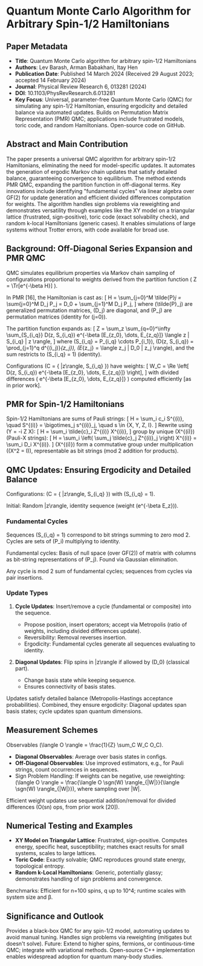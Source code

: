 # Quantum Monte Carlo Algorithm for Arbitrary Spin-1/2 Hamiltonians

## Paper Metadata
- **Title**: Quantum Monte Carlo algorithm for arbitrary spin-1/2 Hamiltonians
- **Authors**: Lev Barash, Arman Babakhani, Itay Hen
- **Publication Date**: Published 14 March 2024 (Received 29 August 2023; accepted 14 February 2024)
- **Journal**: Physical Review Research 6, 013281 (2024)
- **DOI**: 10.1103/PhysRevResearch.6.013281
- **Key Focus**: Universal, parameter-free Quantum Monte Carlo (QMC) for simulating any spin-1/2 Hamiltonian, ensuring ergodicity and detailed balance via automated updates. Builds on Permutation Matrix Representation (PMR) QMC; applications include frustrated models, toric code, and random Hamiltonians. Open-source code on GitHub.

## Abstract and Main Contribution
The paper presents a universal QMC algorithm for arbitrary spin-1/2 Hamiltonians, eliminating the need for model-specific updates. It automates the generation of ergodic Markov chain updates that satisfy detailed balance, guaranteeing convergence to equilibrium. The method extends PMR QMC, expanding the partition function in off-diagonal terms. Key innovations include identifying "fundamental cycles" via linear algebra over GF(2) for update generation and efficient divided differences computation for weights. The algorithm handles sign problems via reweighting and demonstrates versatility through examples like the XY model on a triangular lattice (frustrated, sign-positive), toric code (exact solvability check), and random k-local Hamiltonians (generic cases). It enables simulations of large systems without Trotter errors, with code available for broad use.

## Background: Off-Diagonal Series Expansion and PMR QMC
QMC simulates equilibrium properties via Markov chain sampling of configurations proportional to weights derived from the partition function \( Z = \Tr[e^{-\beta H}] \).

In PMR [16], the Hamiltonian is cast as:
\[
H = \sum_{j=0}^M \tilde{P}_j = \sum_{j=0}^M D_j P_j = D_0 + \sum_{j=1}^M D_j P_j,
\]
where \(\tilde{P}_j\) are generalized permutation matrices, \(D_j\) are diagonal, and \(P_j\) are permutation matrices (identity for \(j=0\)).

The partition function expands as:
\[
Z = \sum_z \sum_{q=0}^\infty \sum_{S_{i_q}} D(z, S_{i_q}) e^{-\beta [E_{z_0}, \dots, E_{z_q}]} \langle z | S_{i_q} | z \rangle,
\]
where \(S_{i_q} = P_{i_q} \cdots P_{i_1}\), \(D(z, S_{i_q}) = \prod_{j=1}^q d^{(i_j)}_{z_j}\), \(E_{z_j} = \langle z_j | D_0 | z_j \rangle\), and the sum restricts to \(S_{i_q} = 1\) (identity).

Configurations \(C = \{ |z\rangle, S_{i_q} \}\) have weights:
\[
W_C = \Re \left[ D(z, S_{i_q}) e^{-\beta [E_{z_0}, \dots, E_{z_q}]} \right],
\]
with divided differences \( e^{-\beta [E_{z_0}, \dots, E_{z_q}]} \) computed efficiently [as in prior work].

## PMR for Spin-1/2 Hamiltonians
Spin-1/2 Hamiltonians are sums of Pauli strings:
\[
H = \sum_i c_i S^{(i)}, \quad S^{(i)} = \bigotimes_j s^{(i)}_j, \quad s \in \{X, Y, Z, I\}.
\]
Rewrite using \(Y = -i Z X\):
\[
H = \sum_i \tilde{c}_i Z^{(i)} X^{(i)},
\]
group by unique \(X^{(i)}\) (Pauli-X strings):
\[
H = \sum_i \left( \sum_j \tilde{c}_j Z^{(i)}_j \right) X^{(i)} = \sum_i D_i X^{(i)}.
\]
\(X^{(i)}\) form a commutative group under multiplication (\(X^2 = I\)), representable as bit strings (mod 2 addition for products).

## QMC Updates: Ensuring Ergodicity and Detailed Balance
Configurations: \(C = \{ |z\rangle, S_{i_q} \}\) with \(S_{i_q} = 1\).

Initial: Random |z\rangle, identity sequence (weight \(e^{-\beta E_z}\)).

### Fundamental Cycles
Sequences \(S_{i_q} = 1\) correspond to bit strings summing to zero mod 2. Cycles are sets of \(P_i\) multiplying to identity.

Fundamental cycles: Basis of null space (over GF(2)) of matrix with columns as bit-string representations of \(P_j\). Found via Gaussian elimination.

Any cycle is mod 2 sum of fundamental cycles; sequences from cycles via pair insertions.

### Update Types
1. **Cycle Updates**: Insert/remove a cycle (fundamental or composite) into the sequence.
   - Propose position, insert operators; accept via Metropolis (ratio of weights, including divided differences update).
   - Reversibility: Removal reverses insertion.
   - Ergodicity: Fundamental cycles generate all sequences evaluating to identity.

2. **Diagonal Updates**: Flip spins in |z\rangle if allowed by \(D_0\) (classical part).
   - Change basis state while keeping sequence.
   - Ensures connectivity of basis states.

Updates satisfy detailed balance (Metropolis-Hastings acceptance probabilities). Combined, they ensure ergodicity: Diagonal updates span basis states; cycle updates span quantum dimensions.

## Measurement Schemes
Observables \(\langle O \rangle = \frac{1}{Z} \sum_C W_C O_C\).

- **Diagonal Observables**: Average over basis states in configs.
- **Off-Diagonal Observables**: Use improved estimators, e.g., for Pauli strings, count occurrences in sequences.
- Sign Problem Handling: If weights can be negative, use reweighting: \(\langle O \rangle = \frac{\langle O \sgn(W) \rangle_{|W|}}{\langle \sgn(W) \rangle_{|W|}}\), where sampling over |W|.

Efficient weight updates use sequential addition/removal for divided differences (O(sn) ops, from prior work [20]).

## Numerical Testing and Examples
- **XY Model on Triangular Lattice**: Frustrated, sign-positive. Computes energy, specific heat, susceptibility; matches exact results for small systems, scales to large lattices.
- **Toric Code**: Exactly solvable; QMC reproduces ground state energy, topological entropy.
- **Random k-Local Hamiltonians**: Generic, potentially glassy; demonstrates handling of sign problems and convergence.

Benchmarks: Efficient for n=100 spins, q up to 10^4; runtime scales with system size and β.

## Significance and Outlook
Provides a black-box QMC for any spin-1/2 model, automating updates to avoid manual tuning. Handles sign problems via reweighting (mitigates but doesn't solve). Future: Extend to higher spins, fermions, or continuous-time QMC; integrate with variational methods. Open-source C++ implementation enables widespread adoption for quantum many-body studies.